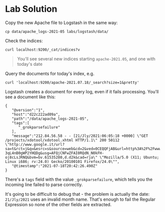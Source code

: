 # Lab Solution

Copy the new Apache file to Logstash in the same way:

```
cp data/apache_logs-2021-05 labs/logstash/data/
```

Check the indices:

```
curl localhost:9200/_cat/indices?v
```

> You'll see several new indices starting `apache-2021.05`, and one with today's date

Query the documents for today's index, e.g.

```
curl 'localhost:9200/apache-2021.07.18/_search?size=1&pretty'
```

Logstash creates a document for every log, even if it fails processing. You'll see a document like this:

```
{
   "@version":"1",
   "host":"d22c222ad09a",
   "path":"/data/apache_logs-2021-05",
   "tags":[
      "_grokparsefailure"
   ],
   "message":"212.84.56.58 - - [21/Jly/2021:06:05:18 +0000] \"GET /projects/xdotool/xdotool.xhtml HTTP/1.1\" 200 50112 \"http://www.google.it/url?sa=t&rct=j&q=&esrc=s&source=web&cd=2&ved=0CEQQFjAB&url=http%3A%2F%2Fwww.semicomplete.com%2Fprojects%2Fxdotool%2Fxdotool.xhtml&ei=7j0BU-3qL4nB0gWP2YHQDg&usg=AFQjCNFwZFAI0RQdN_N0kFH-oj8cLsJRNQ&bvm=bv.61535280,d.d2k&cad=rja\" \"Mozilla/5.0 (X11; Ubuntu; Linux i686; rv:24.0) Gecko/20100101 Firefox/24.0\"",
   "@timestamp":"2021-07-18T20:42:26.490Z"
}
```

There's a `tags` field with the value `_grokparsefailure`, which tells you the incoming line failed to parse correctly. 

It's going to be difficult to debug that - the problem is actually the date: `21/Jly/2021` uses an invalid month name. That's enough to fail the Regular Expression so none of the other fields are extracted.